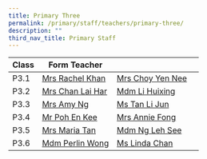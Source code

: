 ```yaml
---
title: Primary Three
permalink: /primary/staff/teachers/primary-three/
description: ""
third_nav_title: Primary Staff
---
```

| Class | Form Teacher | ||
| -------- | -------- | -------- |-------- |
|P3.1|[Mrs Rachel Khan](mailto:chiam_li_ming_rachel@schools.gov.sg)|[Mrs Choy Yen Nee ](mailto:tan_yen_nee@schools.gov.sg)|
|P3.2|[Mrs Chan Lai Har](mailto:lee_lai_har@schools.gov.sg)|[Mdm Li Huixing](mailto:loi_huey_shing@schools.gov.sg)|
|P3.3|[Mrs Amy Ng](mailto:fang_yingying_amy@schools.gov.sg)|[Ms Tan Li Jun](mailto:tan_li_jun@schools.gov.sg)|
|P3.4|[Mr Poh En Kee](mailto:poh_en_kee@schools.gov.sg)|[Mrs Annie Fong](mailto:teo_bee_wah_annie@schools.gov.sg)|
|P3.5|[Mrs Maria Tan](mailto:tan_maria_gostelow@schools.gov.sg)|[Mdm Ng Leh See](mailto:ng_leh_see@schools.gov.sg)|
|P3.6|[Mdm Perlin Wong ](mailto:perlin_astrid_wong@schools.gov.sg)|[Ms Linda Chan ](mailto:chan_pei_chui@schools.gov.sg)|
